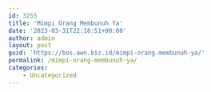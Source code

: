 ```yaml
---
id: 3255
title: 'Mimpi Orang Membunuh Ya'
date: '2023-03-31T22:18:51+00:00'
author: admin
layout: post
guid: 'https://bos.awn.biz.id/mimpi-orang-membunuh-ya/'
permalink: /mimpi-orang-membunuh-ya/
categories:
    - Uncategorized
---
```


